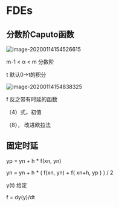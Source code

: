 # FDEs

## 分数阶Caputo函数

![image-20200114154526615](F:\SAFFCNN\images\image-20200114154526615.png)

m-1 < α  < m 分数阶

t 默认0->t的积分

![image-20200114154838325](F:\SAFFCNN\images\image-20200114154838325.png)

f  反之带有时延的函数

（4）式，初值

（8）， 改进欧拉法

## 固定时延

yp = yn  + h * f(xn, yn)

yn = yn + h * ( f(xn, yn) + f( xn+h, yp ) ) / 2

y(t) 给定

f = dy(y)/dt 